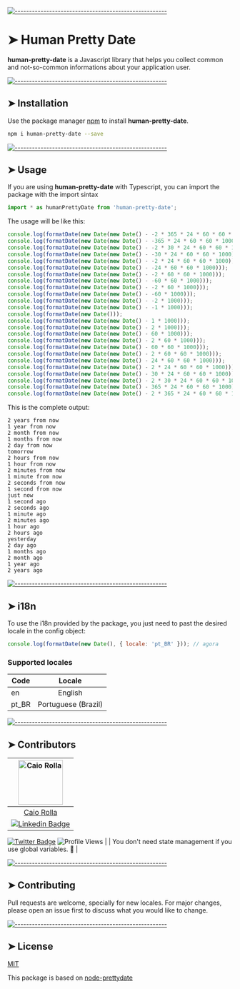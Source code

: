 <!-- ⚠️ This README has been generated from the file(s) "blueprint.md" ⚠️-->
[![-----------------------------------------------------](https://raw.githubusercontent.com/andreasbm/readme/master/assets/lines/colored.png)](#human-pretty-date)

# ➤ Human Pretty Date

**human-pretty-date** is a Javascript library that helps you collect common and not-so-common informations about your application user.


[![-----------------------------------------------------](https://raw.githubusercontent.com/andreasbm/readme/master/assets/lines/colored.png)](#installation)

## ➤ Installation

Use the package manager [npm](https://www.npmjs.com/) to install **human-pretty-date**.

```bash
npm i human-pretty-date --save
```


[![-----------------------------------------------------](https://raw.githubusercontent.com/andreasbm/readme/master/assets/lines/colored.png)](#usage)

## ➤ Usage

If you are using **human-pretty-date** with Typescript, you can import the package with the import sintax

```typescript
import * as humanPrettyDate from 'human-pretty-date';
```

The usage will be like this:

```javascript
console.log(formatDate(new Date(new Date() - -2 * 365 * 24 * 60 * 60 * 1000)));
console.log(formatDate(new Date(new Date() - -365 * 24 * 60 * 60 * 1000)));
console.log(formatDate(new Date(new Date() - -2 * 30 * 24 * 60 * 60 * 1000)));
console.log(formatDate(new Date(new Date() - -30 * 24 * 60 * 60 * 1000)));
console.log(formatDate(new Date(new Date() - -2 * 24 * 60 * 60 * 1000)));
console.log(formatDate(new Date(new Date() - -24 * 60 * 60 * 1000)));
console.log(formatDate(new Date(new Date() - -2 * 60 * 60 * 1000)));
console.log(formatDate(new Date(new Date() - -60 * 60 * 1000)));
console.log(formatDate(new Date(new Date() - -2 * 60 * 1000)));
console.log(formatDate(new Date(new Date() - -60 * 1000)));
console.log(formatDate(new Date(new Date() - -2 * 1000)));
console.log(formatDate(new Date(new Date() - -1 * 1000)));
console.log(formatDate(new Date()));
console.log(formatDate(new Date(new Date() - 1 * 1000)));
console.log(formatDate(new Date(new Date() - 2 * 1000)));
console.log(formatDate(new Date(new Date() - 60 * 1000)));
console.log(formatDate(new Date(new Date() - 2 * 60 * 1000)));
console.log(formatDate(new Date(new Date() - 60 * 60 * 1000)));
console.log(formatDate(new Date(new Date() - 2 * 60 * 60 * 1000)));
console.log(formatDate(new Date(new Date() - 24 * 60 * 60 * 1000)));
console.log(formatDate(new Date(new Date() - 2 * 24 * 60 * 60 * 1000)));
console.log(formatDate(new Date(new Date() - 30 * 24 * 60 * 60 * 1000)));
console.log(formatDate(new Date(new Date() - 2 * 30 * 24 * 60 * 60 * 1000)));
console.log(formatDate(new Date(new Date() - 365 * 24 * 60 * 60 * 1000)));
console.log(formatDate(new Date(new Date() - 2 * 365 * 24 * 60 * 60 * 1000)));
```

This is the complete output:

```
2 years from now
1 year from now
2 month from now
1 months from now
2 day from now
tomorrow
2 hours from now
1 hour from now
2 minutes from now
1 minute from now
2 seconds from now
1 second from now
just now
1 second ago
2 seconds ago
1 minute ago
2 minutes ago
1 hour ago
2 hours ago
yesterday
2 day ago
1 months ago
2 month ago
1 year ago
2 years ago
```


[![-----------------------------------------------------](https://raw.githubusercontent.com/andreasbm/readme/master/assets/lines/colored.png)](#i18n)

## ➤ i18n
To use the i18n provided by the package, you just need to past the desired locale in the config object:

```javascript
console.log(formatDate(new Date(), { locale: 'pt_BR' })); // agora
```
### Supported locales

| Code          | Locale           
| ------------- |:-------------:
| en     | English
| pt_BR      | Portuguese (Brazil)       


[![-----------------------------------------------------](https://raw.githubusercontent.com/andreasbm/readme/master/assets/lines/colored.png)](#contributors)

## ➤ Contributors
	
| [<img alt="Caio Rolla" src="https://avatars0.githubusercontent.com/u/25801532?s=460&u=7c8427b4390269cad8de8cb27b872c5098e41ae2&v=4" width="100">](https://twitter.com/caio_rolla) |
|:--------------------------------------------------:|
| [Caio Rolla](https://twitter.com/caio_rolla)     |
| [![Linkedin Badge](https://img.shields.io/badge/-Caio%20Rolla-0072b1?style=flat&logo=Linkedin&logoColor=white)](https://www.linkedin.com/in/caio-rolla/ "Connect on LinkedIn")
[![Twitter Badge](https://img.shields.io/badge/-@caio_rolla-00acee?style=flat&logo=Twitter&logoColor=white)](https://twitter.com/intent/follow?screen_name=caio_rolla "Follow on Twitter")
![Profile Views](https://komarev.com/ghpvc/?username=CaioRolla&color=blue) |
| You don't need state management if you use global variables. :bug: |


[![-----------------------------------------------------](https://raw.githubusercontent.com/andreasbm/readme/master/assets/lines/colored.png)](#contributing)

## ➤ Contributing
Pull requests are welcome, specially for new locales. For major changes, please open an issue first to discuss what you would like to change.


[![-----------------------------------------------------](https://raw.githubusercontent.com/andreasbm/readme/master/assets/lines/colored.png)](#license)

## ➤ License
[MIT](https://choosealicense.com/licenses/mit/)

This package is based on [node-prettydate](https://github.com/netcode/node-prettydate)